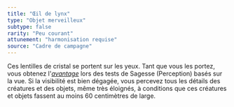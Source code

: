```yaml
---
title: "Œil de lynx"
type: "Objet merveilleux"
subtype: false
rarity: "Peu courant"
attunement: "harmonisation requise"
source: "Cadre de campagne"
---
```

Ces lentilles de cristal se portent sur les yeux. Tant que vous les portez, vous obtenez l'[_avantage_](/utiliser-les-caracteristiques/#avantage-et-desavantage) lors des tests de Sagesse (Perception) basés sur la vue. Si la visibilité est bien dégagée, vous percevez tous les détails des créatures et des objets, même très éloignés, à conditions que ces créatures et objets fassent au moins 60 centimètres de large.

